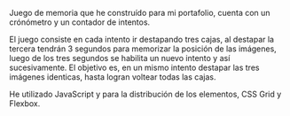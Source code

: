 Juego de memoria que he construído para mi portafolio, cuenta con un crónómetro y un contador de intentos.

El juego consiste en cada intento ir destapando tres cajas, al destapar la tercera tendrán 3 segundos para memorizar la posición de las imágenes, luego de los tres segundos se habilita un nuevo intento y así sucesivamente. El objetivo es, en un mismo intento destapar las tres imágenes identicas, hasta logran voltear todas las cajas.

He utilizado JavaScript y para la distribución de los elementos, CSS Grid y Flexbox.